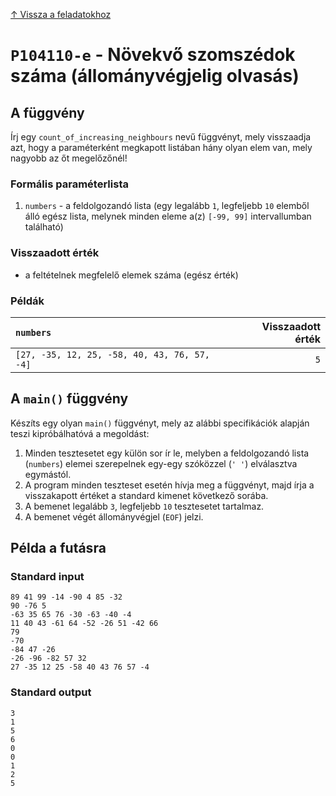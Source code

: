 
[↑ Vissza a feladatokhoz](./README.md)

# `P104110-e` - Növekvő szomszédok száma (állományvégjelig olvasás)

## A függvény

Írj egy `count_of_increasing_neighbours` nevű függvényt, mely visszaadja azt, hogy a paraméterként megkapott listában hány olyan elem van, mely nagyobb az őt megelőzőnél!

### Formális paraméterlista

1. `numbers` - a feldolgozandó lista (egy legalább `1`, legfeljebb `10` elemből álló egész lista, melynek minden eleme a(z) `[-99, 99]` intervallumban található)

### Visszaadott érték

* a feltételnek megfelelő elemek száma (egész érték)

### Példák

| `numbers` | Visszaadott érték | 
| :--- | --: | 
| `[27, -35, 12, 25, -58, 40, 43, 76, 57, -4]` | `5` | 

## A `main()` függvény

Készíts egy olyan `main()` függvényt, mely az alábbi specifikációk alapján teszi kipróbálhatóvá a megoldást:

1. Minden tesztesetet egy külön sor ír le, melyben a feldolgozandó lista (`numbers`) elemei szerepelnek egy-egy szóközzel (`' '`) elválasztva egymástól.
1. A program minden teszteset esetén hívja meg a függvényt, majd írja a visszakapott értéket a standard kimenet következő sorába.
1. A bemenet legalább `3`, legfeljebb `10` tesztesetet tartalmaz.
1. A bemenet végét állományvégjel (`EOF`) jelzi.

## Példa a futásra

### Standard input

```
89 41 99 -14 -90 4 85 -32
90 -76 5
-63 35 65 76 -30 -63 -40 -4
11 40 43 -61 64 -52 -26 51 -42 66
79
-70
-84 47 -26
-26 -96 -82 57 32
27 -35 12 25 -58 40 43 76 57 -4
```

### Standard output

```
3
1
5
6
0
0
1
2
5
```